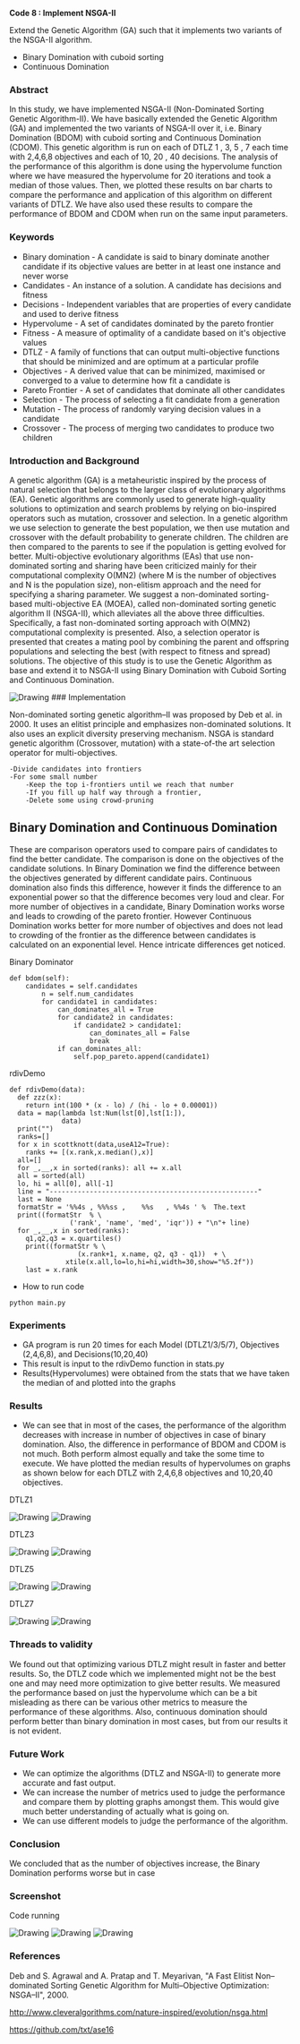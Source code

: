 **Code 8 : Implement NSGA-II**

Extend the Genetic Algorithm (GA) such that it implements two variants of the NSGA-II algorithm.
- Binary Domination with cuboid sorting
- Continuous Domination

### Abstract
In this study, we have implemented NSGA-II (Non-Dominated Sorting Genetic Algorithm-II). We have basically extended the Genetic Algorithm (GA) and implemented the two variants of NSGA-II over it, i.e. Binary Domination (BDOM) with cuboid sorting and Continuous Domination (CDOM). This genetic algorithm is run on each of DTLZ 1 , 3, 5 , 7 each time with 2,4,6,8 objectives and each of 10, 20 , 40 decisions. The analysis of the performance of this algorithm is done using the hypervolume function where we have measured the hypervolume for 20 iterations and took a median of those values. Then, we plotted these results on bar charts to compare the performance and application of this algorithm on different variants of DTLZ. We have also used these results to compare the performance of BDOM and CDOM when run on the same input parameters.

### Keywords
- Binary domination - A candidate is said to binary dominate another candidate if its objective values are better in at least one instance and never worse
- Candidates - An instance of a solution. A candidate has decisions and fitness
- Decisions - Independent variables that are properties of every candidate and used to derive fitness
- Hypervolume - A set of candidates dominated by the pareto frontier
- Fitness - A measure of optimality of a candidate based on it's objective values
- DTLZ - A family of functions that can output multi-objective functions that should be minimized and are optimum at a particular profile
- Objectives - A derived value that can be minimized, maximised or converged to a value to determine how fit a candidate is
- Pareto Frontier - A set of candidates that dominate all other candidates
- Selection - The process of selecting a fit candidate from a generation
- Mutation - The process of randomly varying decision values in a candidate
- Crossover - The process of merging two candidates to produce two children


### Introduction and Background

A genetic algorithm (GA) is a metaheuristic inspired by the process of natural selection that belongs to the larger class of evolutionary algorithms (EA). Genetic algorithms are commonly used to generate high-quality solutions to optimization and search problems by relying on bio-inspired operators such as mutation, crossover and selection.  In a genetic algorithm we use selection to generate the best population, we then use mutation and crossover with the default probability to generate children. The children are then compared to the parents to see if the population is getting evolved for better. Multi-objective evolutionary algorithms (EAs) that use non-dominated sorting and sharing have been criticized mainly for their computational complexity O(MN2) (where M is the number of objectives and N is the population size), non-elitism approach and the need for specifying a sharing parameter. We suggest a non-dominated sorting-based multi-objective EA (MOEA), called non-dominated sorting genetic algorithm II (NSGA-II), which alleviates all the above three difficulties. Specifically, a fast non-dominated sorting approach with O(MN2) computational complexity is presented. Also, a selection operator is presented that creates a mating pool by combining the parent and offspring populations and selecting the best (with respect to fitness and spread) solutions. The objective of this study is to use the Genetic Algorithm as base and extend it to NSGA-II using Binary Domination with Cuboid Sorting and Continuous Domination.

<img src="images/nsga2.png" alt="Drawing"/>
### Implementation

Non-dominated sorting genetic algorithm–II was proposed by Deb et al. in 2000. It uses an elitist principle and emphasizes non-dominated solutions. It also uses an explicit diversity preserving mechanism.   NSGA is standard genetic algorithm (Crossover, mutation) with a state-of-the art selection operator for multi-objectives.

    -Divide candidates into frontiers
    -For some small number
        -Keep the top i-frontiers until we reach that number
        -If you fill up half way through a frontier,
        -Delete some using crowd-pruning

## Binary Domination and Continuous Domination

These are comparison operators used to compare pairs of candidates to find the better candidate. The comparison is done on the objectives of the candidate solutions. In Binary Domination we find the difference between the objectives generated by different candidate pairs. Continuous domination also finds this difference, however it finds the difference to an exponential power so that the difference becomes very loud and clear. For more number of objectives in a candidate, Binary Domination works worse and leads to crowding of the pareto frontier. However Continuous Domination works better for more number of objectives and does not lead to crowding of the frontier as the difference between candidates is calculated on an exponential level. Hence intricate differences get noticed.

Binary Dominator

```
def bdom(self):
    candidates = self.candidates
        n = self.num_candidates
        for candidate1 in candidates:
            can_dominates_all = True
            for candidate2 in candidates:
                if candidate2 > candidate1:
                    can_dominates_all = False
                    break
            if can_dominates_all:
                self.pop_pareto.append(candidate1)        

```

rdivDemo

```
def rdivDemo(data):
  def zzz(x):
    return int(100 * (x - lo) / (hi - lo + 0.00001))
  data = map(lambda lst:Num(lst[0],lst[1:]),
             data)
  print("")
  ranks=[]
  for x in scottknott(data,useA12=True):
    ranks += [(x.rank,x.median(),x)]
  all=[]
  for _,__,x in sorted(ranks): all += x.all
  all = sorted(all)
  lo, hi = all[0], all[-1]
  line = "----------------------------------------------------"
  last = None
  formatStr = '%%4s , %%%ss ,    %%s   , %%4s ' %  The.text
  print((formatStr  % \
               ('rank', 'name', 'med', 'iqr')) + "\n"+ line)
  for _,__,x in sorted(ranks):
    q1,q2,q3 = x.quartiles()
    print((formatStr % \
                 (x.rank+1, x.name, q2, q3 - q1))  + \
              xtile(x.all,lo=lo,hi=hi,width=30,show="%5.2f"))
    last = x.rank 
```

- How to run code
```
python main.py
```

### Experiments
- GA program is run 20 times for each Model (DTLZ1/3/5/7), Objectives (2,4,6,8), and Decisions(10,20,40)
- This result is input to the rdivDemo function in stats.py
- Results(Hypervolumes) were obtained from the stats that we have taken the median of and plotted into the graphs

### Results

- We can see that in most of the cases, the performance of the algorithm decreases with increase in number of objectives in case of binary domination. Also, the difference in performance of BDOM and CDOM is not much. Both perform almost equally and take the some time to execute. We have plotted the median results of hypervolumes on graphs as shown below for each DTLZ with 2,4,6,8 objectives and 10,20,40 objectives.


DTLZ1

  <img src="images/dtlz1-bdom.png" alt="Drawing"/>  <img src="images/dtlz1-cdom.png" alt="Drawing"/>
  
DTLZ3

  <img src="images/dtlz3-bdom.png" alt="Drawing"/>  <img src="images/dtlz3-cdom.png" alt="Drawing"/>
  
DTLZ5

  <img src="images/dtlz5-bdom.png" alt="Drawing"/>  <img src="images/dtlz5-cdom.png" alt="Drawing"/>
  
DTLZ7

  <img src="images/dtlz7-bdom.png" alt="Drawing"/>  <img src="images/dtlz7-cdom.png" alt="Drawing"/>
  
### Threads to validity
We found out that optimizing various DTLZ might result in faster and better results. So, the DTLZ code which we implemented might not be the best one and may need more optimization to give better results. We measured the performance based on just the hypervolume which can be a bit misleading as there can be various other metrics to measure the performance of these algorithms. Also, continuous domination should perform better than binary domination in most cases, but from our results it is not evident.

### Future Work
- We can optimize the algorithms (DTLZ and NSGA-II) to generate more accurate and fast output.
- We can increase the number of metrics used to judge the performance and compare them by plotting graphs amongst them. This would give much better understanding of actually what is going on.
- We can use different models to judge the performance of the algorithm.

### Conclusion
We concluded that as the number of objectives increase, the Binary Domination performs worse but in case

### Screenshot

Code running

  <img src="images/scr1.png" alt="Drawing"/>
  <img src="images/scr2.png" alt="Drawing"/>
  <img src="images/scr3.png" alt="Drawing"/>
  
### References

Deb and S. Agrawal and A. Pratap and T. Meyarivan, "A Fast Elitist Non–dominated Sorting Genetic Algorithm for Multi–Objective     Optimization: NSGA–II", 2000.

http://www.cleveralgorithms.com/nature-inspired/evolution/nsga.html

https://github.com/txt/ase16 

